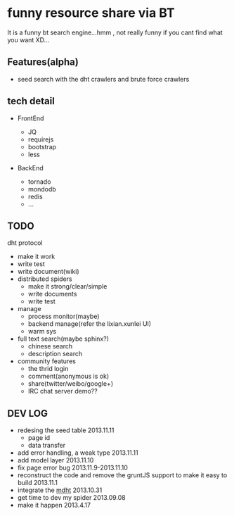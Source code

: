 # funny resource share via BT

It is a funny bt search engine...hmm , not really funny if you cant find what you want XD...

Features(alpha)
--------
- seed search with the dht crawlers and brute force crawlers

tech detail
-----------
- FrontEnd
  - JQ
  - requirejs
  - bootstrap
  - less

- BackEnd
  - tornado
  - mondodb
  - redis
  - ...

TODO
----
 dht protocol
  * make it work
  * write test
  * write document(wiki)
* distributed spiders
  * make it strong/clear/simple
  * write documents
  * write test
* manage
  * process monitor(maybe)
  * backend manage(refer the lixian.xunlei UI)
  * warm sys
* full text search(maybe sphinx?)
  * chinese search
  * description search
* community features
  * the thrid login
  * comment(anonymous is ok)
  * share(twitter/weibo/google+)
  * IRC chat server demo??

DEV LOG
--------
* redesing the seed table 2013.11.11
  * page id
  * data transfer
* add error handling, a weak type 2013.11.11
* add model layer 2013.11.10
* fix page error bug 2013.11.9-2013.11.10
* reconstruct the code and remove the gruntJS support to make it easy to build 2013.11.1
* integrate the [mdht][1] 2013.10.31
* get time to dev my spider 2013.09.08
* make it happen 2013.4.17

[1]: https://github.com/zhkzyth/mdht
